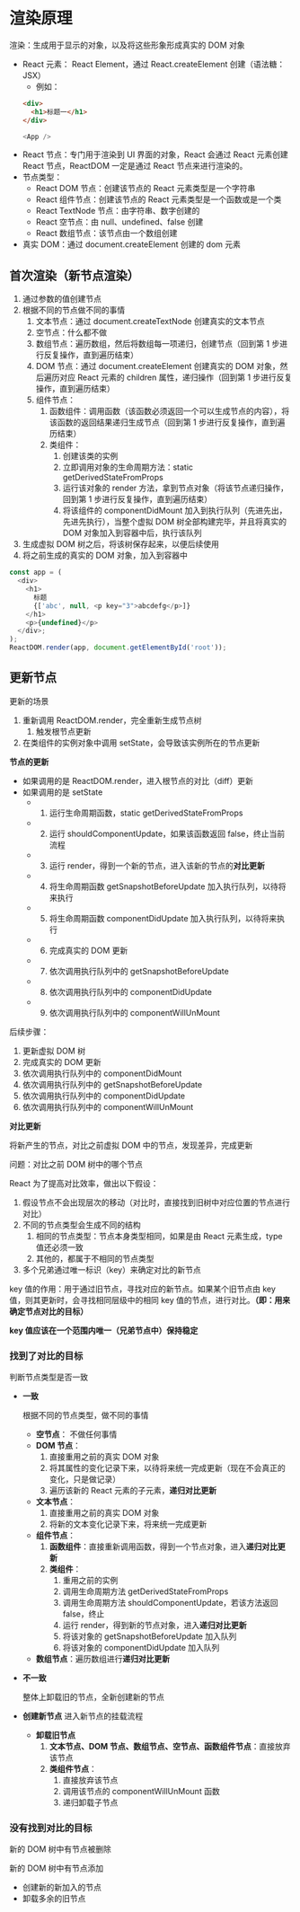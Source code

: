 # 渲染原理

渲染：生成用于显示的对象，以及将这些形象形成真实的 DOM 对象

- React 元素： React Element，通过 React.createElement 创建（语法糖：JSX）
  - 例如：
  ```html
  <div>
    <h1>标题一</h1>
  </div>
  ```
  ```js
  <App />
  ```
- React 节点：专门用于渲染到 UI 界面的对象，React 会通过 React 元素创建 React 节点，ReactDOM 一定是通过 React 节点来进行渲染的。
- 节点类型：
  - React DOM 节点：创建该节点的 React 元素类型是一个字符串
  - React 组件节点：创建该节点的 React 元素类型是一个函数或是一个类
  - React TextNode 节点：由字符串、数字创建的
  - React 空节点：由 null、undefined、false 创建
  - React 数组节点：该节点由一个数组创建
- 真实 DOM：通过 document.createElement 创建的 dom 元素

## 首次渲染（新节点渲染）

1. 通过参数的值创建节点
2. 根据不同的节点做不同的事情
   1. 文本节点：通过 document.createTextNode 创建真实的文本节点
   2. 空节点：什么都不做
   3. 数组节点：遍历数组，然后将数组每一项递归，创建节点（回到第 1 步进行反复操作，直到遍历结束）
   4. DOM 节点：通过 document.createElement 创建真实的 DOM 对象，然后遍历对应 React 元素的 children 属性，递归操作（回到第 1 步进行反复操作，直到遍历结束）
   5. 组件节点：
      1. 函数组件：调用函数（该函数必须返回一个可以生成节点的内容），将该函数的返回结果递归生成节点（回到第 1 步进行反复操作，直到遍历结束）
      2. 类组件：
         1. 创建该类的实例
         2. 立即调用对象的生命周期方法：static getDerivedStateFromProps
         3. 运行该对象的 render 方法，拿到节点对象（将该节点递归操作，回到第 1 步进行反复操作，直到遍历结束）
         4. 将该组件的 componentDidMount 加入到执行队列（先进先出，先进先执行），当整个虚拟 DOM 树全部构建完毕，并且将真实的 DOM 对象加入到容器中后，执行该队列
3. 生成虚拟 DOM 树之后，将该树保存起来，以便后续使用
4. 将之前生成的真实的 DOM 对象，加入到容器中

```js
const app = (
  <div>
    <h1>
      标题
      {['abc', null, <p key="3">abcdefg</p>]}
    </h1>
    <p>{undefined}</p>
  </div>;
);
ReactDOM.render(app, document.getElementById('root'));
```

## 更新节点

更新的场景

1. 重新调用 ReactDOM.render，完全重新生成节点树
   1. 触发根节点更新
2. 在类组件的实例对象中调用 setState，会导致该实例所在的节点更新

**节点的更新**

- 如果调用的是 ReactDOM.render，进入根节点的对比（diff）更新
- 如果调用的是 setState
  - 1.  运行生命周期函数，static getDerivedStateFromProps
  - 2.  运行 shouldComponentUpdate，如果该函数返回 false，终止当前流程
  - 3.  运行 render，得到一个新的节点，进入该新的节点的**对比更新**
  - 4.  将生命周期函数 getSnapshotBeforeUpdate 加入执行队列，以待将来执行
  - 5.  将生命周期函数 componentDidUpdate 加入执行队列，以待将来执行
  - 6.  完成真实的 DOM 更新
  - 7.  依次调用执行队列中的 getSnapshotBeforeUpdate
  - 8.  依次调用执行队列中的 componentDidUpdate
  - 9.  依次调用执行队列中的 componentWillUnMount

后续步骤：

1. 更新虚拟 DOM 树
2. 完成真实的 DOM 更新
3. 依次调用执行队列中的 componentDidMount
4. 依次调用执行队列中的 getSnapshotBeforeUpdate
5. 依次调用执行队列中的 componentDidUpdate
6. 依次调用执行队列中的 componentWillUnMount

**对比更新**

将新产生的节点，对比之前虚拟 DOM 中的节点，发现差异，完成更新

问题：对比之前 DOM 树中的哪个节点

React 为了提高对比效率，做出以下假设：

1. 假设节点不会出现层次的移动（对比时，直接找到旧树中对应位置的节点进行对比）
2. 不同的节点类型会生成不同的结构
   1. 相同的节点类型：节点本身类型相同，如果是由 React 元素生成，type 值还必须一致
   2. 其他的，都属于不相同的节点类型
3. 多个兄弟通过唯一标识（key）来确定对比的新节点

key 值的作用：用于通过旧节点，寻找对应的新节点。如果某个旧节点由 key 值，则其更新时，会寻找相同层级中的相同 key 值的节点，进行对比。**（即：用来确定节点对比的目标）**

**key 值应该在一个范围内唯一（兄弟节点中）保持稳定**

### 找到了对比的目标

判断节点类型是否一致

- **一致**

  根据不同的节点类型，做不同的事情

  - **空节点**： 不做任何事情
  - **DOM 节点**：
    1. 直接重用之前的真实 DOM 对象
    2. 将其属性的变化记录下来，以待将来统一完成更新（现在不会真正的变化，只是做记录）
    3. 遍历该新的 React 元素的子元素，**递归对比更新**
  - **文本节点**：
    1. 直接重用之前的真实 DOM 对象
    2. 将新的文本变化记录下来，将来统一完成更新
  - **组件节点**：
    1. **函数组件**：直接重新调用函数，得到一个节点对象，进入**递归对比更新**
    2. **类组件**：
       1. 重用之前的实例
       2. 调用生命周期方法 getDerivedStateFromProps
       3. 调用生命周期方法 shouldComponentUpdate，若该方法返回 false，终止
       4. 运行 render，得到新的节点对象，进入**递归对比更新**
       5. 将该对象的 getSnapshotBeforeUpdate 加入队列
       6. 将该对象的 componentDidUpdate 加入队列
  - **数组节点**：遍历数组进行**递归对比更新**

- **不一致**

  整体上卸载旧的节点，全新创建新的节点

- **创建新节点**
  进入新节点的挂载流程
  - **卸载旧节点**
    1.  **文本节点、DOM 节点、数组节点、空节点、函数组件节点**：直接放弃该节点
    2.  **类组件节点**：
        1.  直接放弃该节点
        2.  调用该节点的 componentWillUnMount 函数
        3.  递归卸载子节点

### 没有找到对比的目标

新的 DOM 树中有节点被删除

新的 DOM 树中有节点添加

- 创建新的新加入的节点
- 卸载多余的旧节点
